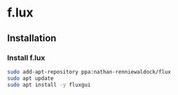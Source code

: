 # f.lux

## Installation

### Install f.lux

``` sh
sudo add-apt-repository ppa:nathan-renniewaldock/flux
sudo apt update
sudo apt install -y fluxgui
```
